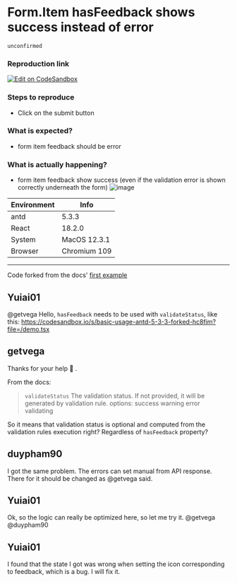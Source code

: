 # Form.Item hasFeedback shows success instead of error

`unconfirmed`

### Reproduction link

[![Edit on CodeSandbox](https://codesandbox.io/static/img/play-codesandbox.svg)](https://codesandbox.io/s/basic-usage-antd-5-3-3-forked-0zvdh4)

### Steps to reproduce

- Click on the submit button

### What is expected?

- form item feedback should be error

### What is actually happening?

- form item feedback show success (even if the validation error is shown correctly underneath the form)
  ![image](https://user-images.githubusercontent.com/246213/229090498-cb0b860d-d75e-4838-80d6-56ab9361771b.png)

| Environment | Info         |
| ----------- | ------------ |
| antd        | 5.3.3        |
| React       | 18.2.0       |
| System      | MacOS 12.3.1 |
| Browser     | Chromium 109 |

---

Code forked from the docs' [first example](https://ant.design/components/form#examples)

<!-- generated by ant-design-issue-helper. DO NOT REMOVE -->

## Yuiai01

@getvega Hello, `hasFeedback` needs to be used with `validateStatus`, like this: https://codesandbox.io/s/basic-usage-antd-5-3-3-forked-hc8fim?file=/demo.tsx

## getvega

Thanks for your help 🙏 .

From the docs:

> `validateStatus` The validation status. If not provided, it will be generated by validation rule. options: success warning error validating

So it means that validation status is optional and computed from the validation rules execution right? Regardless of `hasFeedback` property?

## duypham90

I got the same problem.
The errors can set manual from API response. There for it should be changed as @getvega said.

## Yuiai01

Ok, so the logic can really be optimized here, so let me try it. @getvega @duypham90

## Yuiai01

I found that the state I got was wrong when setting the icon corresponding to feedback, which is a bug. I will fix it.

